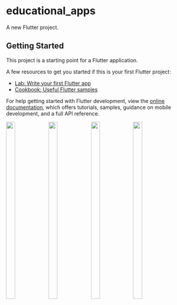 # educational_apps

A new Flutter project.

## Getting Started

This project is a starting point for a Flutter application.

A few resources to get you started if this is your first Flutter project:

- [Lab: Write your first Flutter app](https://docs.flutter.dev/get-started/codelab)
- [Cookbook: Useful Flutter samples](https://docs.flutter.dev/cookbook)

For help getting started with Flutter development, view the
[online documentation](https://docs.flutter.dev/), which offers tutorials,
samples, guidance on mobile development, and a full API reference.
<p>
<img src="https://user-images.githubusercontent.com/114207913/229183492-0a832b40-6d46-44c6-be04-3e30cfa8b8c8.jpeg"width=22% height=35%>
<img src="https://user-images.githubusercontent.com/114207913/229414899-d13abf85-2e03-4f5e-8bed-d31c8ae085ed.jpeg"width=22% height=35%>
<img src="https://user-images.githubusercontent.com/114207913/229183877-c161e9df-4839-4057-8517-dbd07b8a57aa.jpeg"width=22% height=35%>
<img src="https://user-images.githubusercontent.com/114207913/229415751-0ee14dae-7f2c-42f6-8599-5042c6a57e65.jpeg"width=22% height=35%>
</p>
